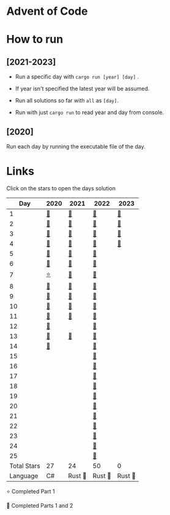 # Advent of Code

# How to run

## [2021-2023]

- Run a specific day with `cargo run [year] [day]` .

- If year isn't specified the latest year will be assumed.

- Run all solutions so far with `all` as `[day]`.

- Run with just `cargo run` to read year and day from console.

## [2020]

Run each day by running the executable file of the day.

# Links

Click on the stars to open the days solution

| Day         | 2020                           | 2021                                               | 2022                                               | 2023                                              |
| ----------- | ------------------------------ | -------------------------------------------------- | -------------------------------------------------- | ------------------------------------------------- |
| 1           | [:star2:](2020/Day1/Day1.cs)   | [:star2:](2021-23/src/solutions/year2021/day1.rs)  | [:star2:](2021-23/src/solutions/year2022/day1.rs)  | [:star2:](2021-23/src/solutions/year2023/day1.rs) |
| 2           | [:star2:](2020/Day2/Day2.cs)   | [:star2:](2021-23/src/solutions/year2021/day2.rs)  | [:star2:](2021-23/src/solutions/year2022/day2.rs)  | [:star2:](2021-23/src/solutions/year2023/day2.rs) |
| 3           | [:star2:](2020/Day3/Day3.cs)   | [:star2:](2021-23/src/solutions/year2021/day3.rs)  | [:star2:](2021-23/src/solutions/year2022/day3.rs)  | [:star2:](2021-23/src/solutions/year2023/day3.rs) |
| 4           | [:star2:](2020/Day4/Day4.cs)   | [:star2:](2021-23/src/solutions/year2021/day4.rs)  | [:star2:](2021-23/src/solutions/year2022/day4.rs)  | [:star2:](2021-23/src/solutions/year2023/day4.rs) |
| 5           | [:star2:](2020/Day5/Day5.cs)   | [:star2:](2021-23/src/solutions/year2021/day5.rs)  | [:star2:](2021-23/src/solutions/year2022/day5.rs)  |                                                   |
| 6           | [:star2:](2020/Day6/Day6.cs)   | [:star2:](2021-23/src/solutions/year2021/day6.rs)  | [:star2:](2021-23/src/solutions/year2022/day6.rs)  |                                                   |
| 7           | [:star:](2020/Day7/Day7.cs)    | [:star2:](2021-23/src/solutions/year2021/day7.rs)  | [:star2:](2021-23/src/solutions/year2022/day7.rs)  |                                                   |
| 8           | [:star2:](2020/Day8/Day8.cs)   | [:star2:](2021-23/src/solutions/year2021/day8.rs)  | [:star2:](2021-23/src/solutions/year2022/day8.rs)  |                                                   |
| 9           | [:star2:](2020/Day9/Day9.cs)   | [:star2:](2021-23/src/solutions/year2021/day9.rs)  | [:star2:](2021-23/src/solutions/year2022/day9.rs)  |                                                   |
| 10          | [:star2:](2020/Day10/Day10.cs) | [:star2:](2021-23/src/solutions/year2021/day10.rs) | [:star2:](2021-23/src/solutions/year2022/day10.rs) |                                                   |
| 11          | [:star2:](2020/Day11/Day11.cs) | [:star2:](2021-23/src/solutions/year2021/day11.rs) | [:star2:](2021-23/src/solutions/year2022/day11.rs) |                                                   |
| 12          | [:star2:](2020/Day12/Day12.cs) |                                                    | [:star2:](2021-23/src/solutions/year2022/day12.rs) |                                                   |
| 13          | [:star2:](2020/Day13/Day13.cs) | [:star2:](2021-23/src/solutions/year2021/day13.rs) | [:star2:](2021-23/src/solutions/year2022/day13.rs) |                                                   |
| 14          | [:star2:](2020/Day14/Day14.cs) |                                                    | [:star2:](2021-23/src/solutions/year2022/day14.rs) |                                                   |
| 15          |                                |                                                    | [:star2:](2021-23/src/solutions/year2022/day15.rs) |                                                   |
| 16          |                                |                                                    | [:star2:](2021-23/src/solutions/year2022/day16.rs) |                                                   |
| 17          |                                |                                                    | [:star2:](2021-23/src/solutions/year2022/day17.rs) |                                                   |
| 18          |                                |                                                    | [:star2:](2021-23/src/solutions/year2022/day18.rs) |                                                   |
| 19          |                                |                                                    | [:star2:](2021-23/src/solutions/year2022/day19.rs) |                                                   |
| 20          |                                |                                                    | [:star2:](2021-23/src/solutions/year2022/day20.rs) |                                                   |
| 21          |                                |                                                    | [:star2:](2021-23/src/solutions/year2022/day21.rs) |                                                   |
| 22          |                                |                                                    | [:star2:](2021-23/src/solutions/year2022/day22.rs) |                                                   |
| 23          |                                |                                                    | [:star2:](2021-23/src/solutions/year2022/day23.rs) |                                                   |
| 24          |                                |                                                    | [:star2:](2021-23/src/solutions/year2022/day24.rs) |                                                   |
| 25          |                                |                                                    | [:star2:](2021-23/src/solutions/year2022/day25.rs) |                                                   |
| Total Stars | 27                             | 24                                                 | 50                                                 | 0                                                 |
| Language    | C#                             | Rust :crab:                                        | Rust :crab:                                        | Rust :crab:                                       |

:star: Completed Part 1

:star2: Completed Parts 1 and 2
